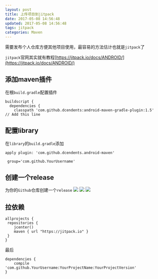 ```yaml
---
layout: post
title: 上传项目到jitpack
date: 2017-05-08 14:56:48
updated: 2017-05-08 14:56:48
tags: jitpack
categories: Maven
---
```


需要发布个人仓库方便其他项目使用，最容易的方法估计也就是`jitpack`了

`jitpack`官网其实就有教程[https://jitpack.io/docs/ANDROID/](https://jitpack.io/docs/ANDROID/)

<!-- More -->

## 添加maven插件
在根`build.gradle`配置插件
```
buildscript {
  dependencies {
    classpath 'com.github.dcendents:android-maven-gradle-plugin:1.5' // Add this line
```

## 配置library
在`library`的`build.gradle`添加
```
apply plugin: 'com.github.dcendents.android-maven'  

 group='com.github.YourUsername'
```

## 创建一个release
为你的`Github`仓库创建一个`release`
![](http://images.zyhang.com/17-5-8/84269509-file_1494227979898_fc74.png)
![](http://images.zyhang.com/17-5-8/22225564-file_1494228002946_9e3c.png)
![](http://images.zyhang.com/17-5-8/38416150-file_1494228025794_2f35.png)

## 拉依赖
```
allprojects {
 repositories {
    jcenter()
    maven { url "https://jitpack.io" }
 }
}
```
最后
```
dependencies {
    compile 'com.github.YourUsername:YourProjectName:YourProjectVersion'
}
```
